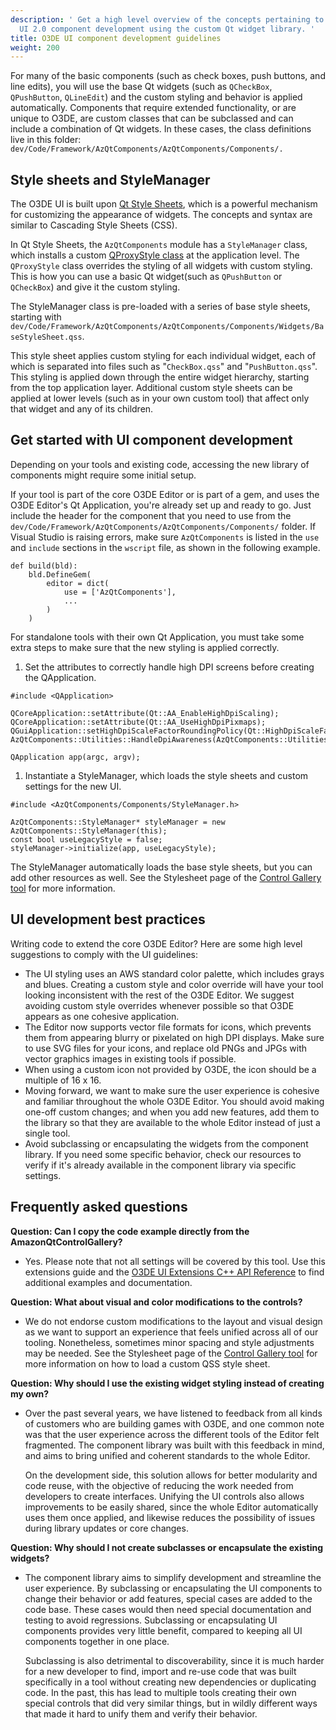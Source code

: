 ```yaml
---
description: ' Get a high level overview of the concepts pertaining to O3DE
  UI 2.0 component development using the custom Qt widget library. '
title: O3DE UI component development guidelines
weight: 200
---
```


For many of the basic components \(such as check boxes, push buttons, and line edits\), you will use the base Qt widgets \(such as `QCheckBox`, `QPushButton`, `QLineEdit`\) and the custom styling and behavior is applied automatically\. Components that require extended functionality, or are unique to O3DE, are custom classes that can be subclassed and can include a combination of Qt widgets\. In these cases, the class definitions live in this folder: `dev/Code/Framework/AzQtComponents/AzQtComponents/Components/.`

## Style sheets and StyleManager<a name="uidev-style-sheets"></a>

The O3DE UI is built upon [Qt Style Sheets](https://doc.qt.io/qt-5/stylesheet.html), which is a powerful mechanism for customizing the appearance of widgets\. The concepts and syntax are similar to Cascading Style Sheets \(CSS\)\.

In Qt Style Sheets, the `AzQtComponents` module has a `StyleManager` class, which installs a custom [QProxyStyle class](https://doc.qt.io/qt-5/qproxystyle.html) at the application level\. The `QProxyStyle` class overrides the styling of all widgets with custom styling\. This is how you can use a basic Qt widget\(such as `QPushButton` or `QCheckBox`\) and give it the custom styling\.

The StyleManager class is pre\-loaded with a series of base style sheets, starting with `dev/Code/Framework/AzQtComponents/AzQtComponents/Components/Widgets/BaseStyleSheet.qss`\.

This style sheet applies custom styling for each individual widget, each of which is separated into files such as "`CheckBox.qss`" and "`PushButton.qss`"\. This styling is applied down through the entire widget hierarchy, starting from the top application layer\. Additional custom style sheets can be applied at lower levels \(such as in your own custom tool\) that affect only that widget and any of its children\.

## Get started with UI component development<a name="uidev-get-started"></a>

Depending on your tools and existing code, accessing the new library of components might require some initial setup\.

If your tool is part of the core O3DE Editor or is part of a gem, and uses the O3DE Editor's Qt Application, you're already set up and ready to go\. Just include the header for the component that you need to use from the `dev/Code/Framework/AzQtComponents/AzQtComponents/Components/` folder\. If Visual Studio is raising errors, make sure `AzQtComponents` is listed in the `use` and `include` sections in the `wscript` file, as shown in the following example\.

```
def build(bld):
    bld.DefineGem(
        editor = dict(
            use = ['AzQtComponents'],
            ...
        )
    )
```

For standalone tools with their own Qt Application, you must take some extra steps to make sure that the new styling is applied correctly\.

1.  Set the attributes to correctly handle high DPI screens before creating the QApplication\.

   ```
   #include <QApplication>

   QCoreApplication::setAttribute(Qt::AA_EnableHighDpiScaling);
   QCoreApplication::setAttribute(Qt::AA_UseHighDpiPixmaps);
   QGuiApplication::setHighDpiScaleFactorRoundingPolicy(Qt::HighDpiScaleFactorRoundingPolicy::PassThrough);
   AzQtComponents::Utilities::HandleDpiAwareness(AzQtComponents::Utilities::PerScreenDpiAware);

   QApplication app(argc, argv);
   ```

1.  Instantiate a StyleManager, which loads the style sheets and custom settings for the new UI\.

   ```
   #include <AzQtComponents/Components/StyleManager.h>

   AzQtComponents::StyleManager* styleManager = new AzQtComponents::StyleManager(this);
   const bool useLegacyStyle = false;
   styleManager->initialize(app, useLegacyStyle);
   ```

   The StyleManager automatically loads the base style sheets, but you can add other resources as well\. See the Stylesheet page of the [Control Gallery tool](uidev-control-gallery.md) for more information\.

## UI development best practices<a name="uidev-best-practices"></a>

Writing code to extend the core O3DE Editor? Here are some high level suggestions to comply with the UI guidelines:
+ The UI styling uses an AWS standard color palette, which includes grays and blues\. Creating a custom style and color override will have your tool looking inconsistent with the rest of the O3DE Editor\. We suggest avoiding custom style overrides whenever possible so that O3DE appears as one cohesive application\.
+ The Editor now supports vector file formats for icons, which prevents them from appearing blurry or pixelated on high DPI displays\. Make sure to use SVG files for your icons, and replace old PNGs and JPGs with vector graphics images in existing tools if possible\.
+ When using a custom icon not provided by O3DE, the icon should be a multiple of 16 x 16\.
+ Moving forward, we want to make sure the user experience is cohesive and familiar throughout the whole O3DE Editor\. You should avoid making one\-off custom changes; and when you add new features, add them to the library so that they are available to the whole Editor instead of just a single tool\.
+ Avoid subclassing or encapsulating the widgets from the component library\. If you need some specific behavior, check our resources to verify if it's already available in the component library via specific settings\.

## Frequently asked questions<a name="uidev-faq"></a>

 **Question: Can I copy the code example directly from the AmazonQtControlGallery?**
+ Yes\. Please note that not all settings will be covered by this tool\. Use this extensions guide and the [O3DE UI Extensions C\+\+ API Reference](https://d3bqhfbip4ze4a.cloudfront.net/api/ui/namespace_az_qt_components.html) to find additional examples and documentation\.

 **Question: What about visual and color modifications to the controls?**
+ We do not endorse custom modifications to the layout and visual design as we want to support an experience that feels unified across all of our tooling\. Nonetheless, sometimes minor spacing and style adjustments may be needed\. See the Stylesheet page of the [Control Gallery tool](uidev-control-gallery.md) for more information on how to load a custom QSS style sheet\.

 **Question: Why should I use the existing widget styling instead of creating my own?**
+ Over the past several years, we have listened to feedback from all kinds of customers who are building games with O3DE, and one common note was that the user experience across the different tools of the Editor felt fragmented\. The component library was built with this feedback in mind, and aims to bring unified and coherent standards to the whole Editor\.

  On the development side, this solution allows for better modularity and code reuse, with the objective of reducing the work needed from developers to create interfaces\. Unifying the UI controls also allows improvements to be easily shared, since the whole Editor automatically uses them once applied, and likewise reduces the possibility of issues during library updates or core changes\.

 **Question: Why should I not create subclasses or encapsulate the existing widgets?**
+ The component library aims to simplify development and streamline the user experience\. By subclassing or encapsulating the UI components to change their behavior or add features, special cases are added to the code base\. These cases would then need special documentation and testing to avoid regressions\. Subclassing or encapsulating UI components provides very little benefit, compared to keeping all UI components together in one place\.

  Subclassing is also detrimental to discoverability, since it is much harder for a new developer to find, import and re\-use code that was built specifically in a tool without creating new dependencies or duplicating code\. In the past, this has lead to multiple tools creating their own special controls that did very similar things, but in wildly different ways that made it hard to unify them and verify their behavior\.
